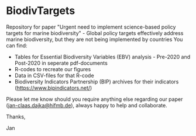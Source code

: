 # BiodivTargets
Repository for paper "Urgent need to implement science-based policy targets for marine biodiversity" - Global policy targets effectively address marine biodiversity, but they are not being implemented by countries
You can find:
- Tables for Essential Biodiversity Variables (EBV) analysis - Pre-2020 and Post-2020 in seperate pdf-documents
- R-codes to recreate our figures
- Data in CSV-files for that R-code
- Biodiversity Indicators Partnership (BIP) archives for their indicators (https://www.bipindicators.net/)

Please let me know should you require anything else regarding our paper (jan-claas.dajka@hifmb.de), always happy to help and collaborate. 

Thanks,

Jan
